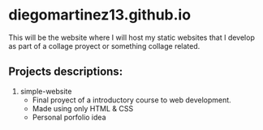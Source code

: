 # diegomartinez13.github.io
This will be the website where I will host my static websites that I develop as part of a collage proyect or something collage related.

## Projects descriptions:
1. simple-website
    - Final proyect of a introductory course to web development. 
    - Made using only HTML & CSS
    - Personal porfolio idea
